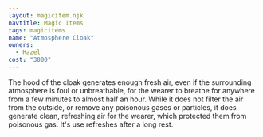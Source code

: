 ```yaml
---
layout: magicitem.njk
navtitle: Magic Items
tags: magicitems
name: "Atmosphere Cloak"
owners:
  - Hazel
cost: "3000"
---
```


The hood of the cloak generates enough fresh air, even if the surrounding atmosphere is foul or unbreathable, for the wearer to breathe for anywhere from a few minutes to almost half an hour. While it does not filter the air from the outside, or remove any poisonous gases or particles, it does generate clean, refreshing air for the wearer, which protected them from poisonous gas. It's use refreshes after a long rest.